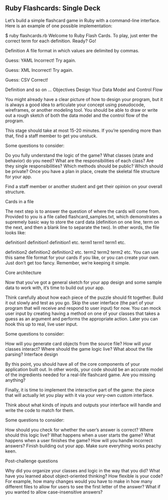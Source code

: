 Ruby Flashcards: Single Deck
----
Let’s build a simple flashcard game in Ruby with a command-line interface. Here is an example of one possible implementation:

$ ruby flashcards.rb
Welcome to Ruby Flash Cards. To play, just enter the correct term for each definition. Ready? Go!

Definition
A file format in which values are delimited by commas.

Guess: YAML
Incorrect! Try again.

Guess: XML
Incorrect! Try again.

Guess: CSV
Correct!

Definition
and so on ...
Objectives
Design Your Data Model and Control Flow

You might already have a clear picture of how to design your program, but it is always a good idea to articulate your concept using pseudocode, wireframes, or another modeling tool. You should be able to draw or write out a rough sketch of both the data model and the control flow of the program.

This stage should take at most 15-20 minutes. If you’re spending more than that, find a staff member to get you unstuck.

Some questions to consider:

Do you fully understand the logic of the game?
What classes (state and behavior) do you need?
What are the responsibilities of each class? Are they single responsibilities?
Which methods should be public? Which should be private?
Once you have a plan in place, create the skeletal file structure for your app.

Find a staff member or another student and get their opinion on your overall structure.

Cards in a file

The next step is to answer the question of where the cards will come from. Provided to you is a file called flashcard_samples.txt, which demonstrates a supremely basic way to store the card data (definition on one line, term on the next, and then a blank line to separate the two). In other words, the file looks like:

definition1 definition1 definition1 etc.
term1 term1 term1 etc.

definition2 definition2 definition2 etc.
term2 term2 term2 etc.
You can use this same file format for your cards if you like, or you can create your own. Just don’t get too fancy. Remember, we’re keeping it simple.

Core architecture

Now that you’ve got a general sketch for your app design and some sample data to work with, it’s time to build out your app.

Think carefully about how each piece of the puzzle should fit together. Build it out slowly and test as you go. Skip the user interface (the part of your program that will receive and respond to user input) for now. You can mock user input by creating having a method on one of your classes that takes a guess as an argument and performs the appropriate action. Later you can hook this up to real, live user input.

Some questions to consider:

How will you generate card objects from the source file?
How will your classes interact?
Where should the game logic live? What about the file parsing?
Interface design

By this point, you should have all of the core components of your application built out. In other words, your code should be an accurate model of the ingredients needed for a real-life flashcard game. Are you missing anything?

Finally, it is time to implement the interactive part of the game: the piece that will actually let you play with it via your very-own custom interface.

Think about what kinds of inputs and outputs your interface will handle and write the code to match for them.

Some questions to consider:

How should you check for whether the user’s answer is correct? Where should this logic live?
What happens when a user starts the game?
What happens when a user finishes the game?
How will you handle incorrect answers?
Finish building out your app. Make sure everything works peachy keen.

Post-challenge questions

Why did you organize your classes and logic in the way that you did?
What have you learned about object-oriented thinking?
How flexible is your code? For example, how many changes would you have to make in how many different files to allow for users to see the first letter of the answer? What if you wanted to allow case-insensitive answers?
